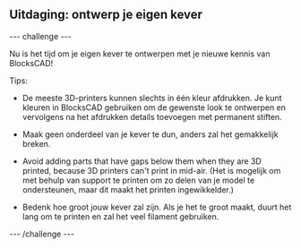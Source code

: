 ## Uitdaging: ontwerp je eigen kever

--- challenge ---

Nu is het tijd om je eigen kever te ontwerpen met je nieuwe kennis van BlocksCAD!

Tips:

+ De meeste 3D-printers kunnen slechts in één kleur afdrukken. Je kunt kleuren in BlocksCAD gebruiken om de gewenste look te ontwerpen en vervolgens na het afdrukken details toevoegen met permanent stiften.

+ Maak geen onderdeel van je kever te dun, anders zal het gemakkelijk breken.

+ Avoid adding parts that have gaps below them when they are 3D printed, because 3D printers can't print in mid-air. (Het is mogelijk om met behulp van support te printen om zo delen van je model te ondersteunen, maar dit maakt het printen ingewikkelder.)

+ Bedenk hoe groot jouw kever zal zijn. Als je het te groot maakt, duurt het lang om te printen en zal het veel filament gebruiken.

--- /challenge ---



 




  
